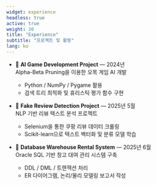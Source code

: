 ```yaml
---
widget: experience
headless: true
active: true
weight: 30
title: "Experience"
subtitle: "프로젝트 및 활동"
lang: ko
---
```


- 🤖 **AI Game Development Project** — 2024년  
  Alpha-Beta Pruning을 이용한 오목 게임 AI 개발  
  - Python / NumPy / Pygame 활용  
  - 검색 트리 최적화 및 휴리스틱 평가 함수 구현

- 💬 **Fake Review Detection Project** — 2025년 5월  
  NLP 기반 리뷰 텍스트 분석 프로젝트  
  - Selenium을 통한 쿠팡 리뷰 데이터 크롤링  
  - Scikit-learn으로 텍스트 벡터화 및 분류 모델 학습

- 🧩 **Database Warehouse Rental System** — 2025년 6월  
  Oracle SQL 기반 창고 대여 관리 시스템 구축  
  - DDL / DML / 트랜잭션 처리  
  - ER 다이어그램, 논리/물리 모델링 보고서 작성
